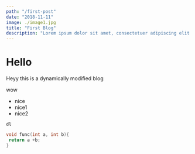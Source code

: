 ```yaml
---
path: "/first-post"
date: "2018-11-11"
image: ./image1.jpg
title: "First Blog"
description: "Lorem ipsum dolor sit amet, consectetuer adipiscing elit. Aenean commodo ligula eget dolor. Aenean massa. Cum sociis natoque penatibus et magnis dis parturient montes, nascetur ridiculus mus. Donec quam felis, ultricies..."
---
```


# Hello

Heyy this is a dynamically modified blog

wow

- nice
- nice1
- nice2

`dl`

```C++
void func(int a, int b){
 return a +b;
}

```
